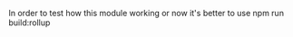 
In order to test how this module working or now
it's better to use npm run build:rollup

<!-- Table of Contents
=================

 * [Quick Start](#additional-information)
 * [What's included](#installation)
 * [Bugs and feature requests](#code-example)
 * [Documentation](#tests)


## Quick Start
Several quick start options are available:
* Clone the repo: `git clone https://github.com/GroceriStar/groceristar-fetch.git`
* Install with npm: `npm install @groceristar/groceristar-fetch`
* Install with yarn: `yarn add @groceristar/groceristar-fetch`

## What's included
Within the download you'll find the following directories and files, logically grouping common assets and providing both compiled and minified variations. You'll see something like this:

```
.
├── docs
│   └── readme.md           # Secondary information about project
└── src               
    ├── projects            # Tests for self-titled projects
    │   ├── ChickenKyiv
    ├── index.js    
    ├── index.test.js     
    └── utils.js    
.gitignore
README.md
package.json
babel.config.js
jest.config.js
rollup.config.js
LICENSE
```

We provide compiled JS, as well as compiled and minified JS.



To Find out about all the functionality use https://groceristar.github.io/groceristar-fetch/. -->
